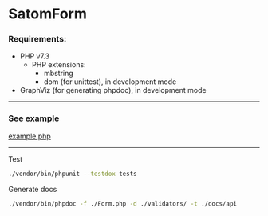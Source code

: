 # SatomForm


### Requirements:

- PHP v7.3
  - PHP extensions:
    - mbstring
    - dom (for unittest), in development mode
- GraphViz (for generating phpdoc), in development mode

---

### See example

[example.php](example.php)

---

Test

```bash
./vendor/bin/phpunit --testdox tests
```


Generate docs

```bash
./vendor/bin/phpdoc -f ./Form.php -d ./validators/ -t ./docs/api
```
